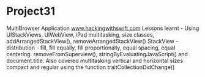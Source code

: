 # Project31
MultiBrowser Application
www.hackingwithswift.com
Lessons learnt - Using UIStackViews, UIWebView, iPad multitasking, size classes, addArrangedStackView(), removeArrangedStackView()
StackView - distribution - fill, fill equally, fill proportionally, equal spacing, equal centering.
removeFromSuperview(), stringByEvaluatingJavaScript() and document.title.
Also covered multitasking vertical and horizontal sizes compact and regular using the function traitCollectionDidChange()
